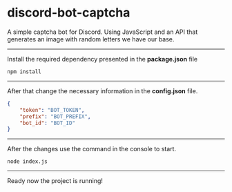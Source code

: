 # discord-bot-captcha

A simple captcha bot for Discord.
Using JavaScript and an API that generates an image with random letters we have our base.

---
Install the required dependency presented in the **package.json** file
```
npm install
```
---
After that change the necessary information in the **config.json** file.
```json
{
    "token": "BOT_TOKEN",
    "prefix": "BOT_PREFIX",
    "bot_id": "BOT_ID"
}
```
---
After the changes use the command in the console to start.
```
node index.js
```
---
Ready now the project is running!
